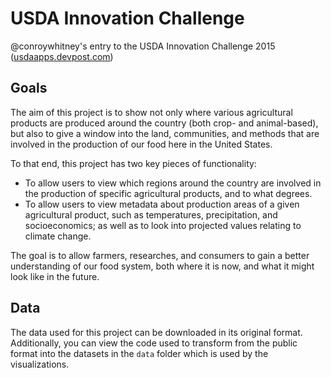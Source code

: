# USDA Innovation Challenge
@conroywhitney's entry to the USDA Innovation Challenge 2015 ([usdaapps.devpost.com](https://usdaapps.devpost.com))

## Goals
The aim of this project is to show not only where various agricultural
products are produced around the country (both crop- and animal-based),
but also to give a window into the land, communities, and methods that are involved in the
production of our food here in the United States.

To that end, this project has two key pieces of functionality:
 * To allow users to view which regions around the country are involved in the production
   of specific agricultural products, and to what degrees.
 * To allow users to view metadata about production areas of a given agricultural product, such as temperatures, precipitation, and
   socioeconomics; as well as to look into projected values relating to climate change.

The goal is to allow farmers, researches, and consumers to gain a better
understanding of our food system, both where it is now, and what it might look like in the future.

## Data
The data used for this project can be downloaded in its original format.
Additionally, you can view the code used to transform from the public
format into the datasets in the `data` folder which is used by the
visualizations.

